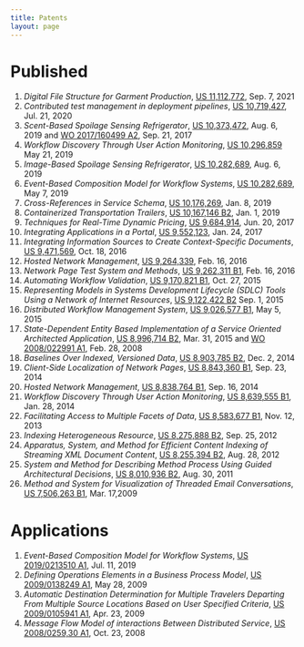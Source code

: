 ```yaml
---
title: Patents
layout: page
---
```


# Published

1. _Digital File Structure for Garment Production_, [US 11,112,772](assets/doc/patents/US11112772.pdf), Sep. 7, 2021
1. _Contributed test management in deployment pipelines_, [US 10,719,427](assets/doc/patents/US10719427.pdf), Jul. 21, 2020
1. _Scent-Based Spoilage Sensing Refrigerator_, [US 10,373,472](assets/doc/patents/US10373472.pdf), Aug. 6, 2019 and [WO 2017/160499 A2](assets/doc/patents/WO2017160499A2.pdf), Sep. 21, 2017
1. _Workflow Discovery Through User Action Monitoring_, [US 10,296,859](assets/doc/patents/US10296859.pdf) May 21, 2019
1. _Image-Based Spoilage Sensing Refrigerator_, [US 10,282,689](assets/doc/patents/US10282689.pdf), Aug. 6, 2019
1. _Event-Based Composition Model for Workflow Systems_, [US 10,282,689](assets/doc/patents/US10282689.pdf), May 7, 2019
1. _Cross-References in Service Schema_, [US 10,176,269](assets/doc/patents/US10176269.pdf), Jan. 8, 2019
1. _Containerized Transportation Trailers_, [US 10,167,146 B2](assets/doc/patents/US10167146.pdf), Jan. 1, 2019
1. _Techniques for Real-Time Dynamic Pricing_, [US 9,684,914](assets/doc/patents/US9684914.pdf), Jun. 20, 2017
1. _Integrating Applications in a Portal_, [US 9,552,123](assets/doc/patents/US9552123.pdf), Jan. 24, 2017
1. _Integrating Information Sources to Create Context-Specific Documents_, [US 9,471,569](assets/doc/patents/US9471569.pdf), Oct. 18, 2016
1. _Hosted Network Management_, [US 9,264,339](assets/doc/patents/US9264339.pdf),  Feb. 16, 2016
1. _Network Page Test System and Methods_, [US 9,262,311 B1](assets/doc/patents/US9262311.pdf), Feb. 16, 2016
1. _Automating Workflow Validation_, [US 9,170,821 B1](assets/doc/patents/US9170821.pdf), Oct. 27, 2015
1. _Representing Models in Systems Development Lifecycle (SDLC) Tools Using a Network of Internet Resources_, [US 9,122,422 B2](assets/doc/patents/US9122422.pdf) Sep. 1, 2015
1. _Distributed Workflow Management System_, [US 9,026,577 B1](assets/doc/patents/US9026577.pdf), May 5, 2015
1. _State-Dependent Entity Based Implementation of a Service Oriented Architected Application_, [US 8,996,714 B2](assets/doc/patents/US8996714.pdf), Mar. 31, 2015 and [WO 2008/022991 A1](assets/doc/patents/WO2008022991A1.pdf), Feb. 28, 2008
1. _Baselines Over Indexed, Versioned Data_, [US 8,903,785 B2](assets/doc/patents/US8903785.pdf), Dec. 2, 2014
1. _Client-Side Localization of Network Pages_, [US 8,843,360 B1](assets/doc/patents/US8843360.pdf), Sep. 23, 2014
1. _Hosted Network Management_, [US 8,838,764 B1](assets/doc/patents/US8838764.pdf), Sep. 16, 2014
1. _Workflow Discovery Through User Action Monitoring_, [US 8,639,555 B1](assets/doc/patents/US8639555.pdf), Jan. 28, 2014
1. _Facilitating Access to Multiple Facets of Data_, [US 8,583,677 B1](assets/doc/patents/US8583677.pdf), Nov. 12, 2013
1. _Indexing Heterogeneous Resource_, [US 8,275,888 B2](assets/doc/patents/US8275888.pdf), Sep. 25, 2012
1. _Apparatus, System, and Method for Efficient Content Indexing of Streaming XML Document Content_, [US 8,255,394 B2](assets/doc/patents/US8255394.pdf), Aug. 28, 2012
1. _System and Method for Describing Method Process Using Guided Architectural Decisions_, [US 8,010,936 B2](assets/doc/patents/US8010936.pdf), Aug. 30, 2011
1. _Method and System for Visualization of Threaded Email Conversations_, [US 7,506,263 B1](assets/doc/patents/US7506263.pdf), Mar. 17,2009


# Applications

1. _Event-Based Composition Model for Workflow Systems_, [US 2019/0213510 A1](assets/doc/patents/US20190213510A1.pdf), Jul. 11, 2019
1. _Defining Operations Elements in a Business Process Model_, [US 2009/0138249 A1](assets/doc/patents/US20090138249A1.pdf), May 28, 2009
1. _Automatic Destination Determination for Multiple Travelers Departing From Multiple Source Locations Based on User Specified Criteria_, [US 2009/0105941 A1](assets/doc/patents/US20090105941A1.pdf), Apr. 23, 2009
1. _Message Flow Model of interactions Between Distributed Service_, [US 2008/0259,30 A1](assets/doc/patents/US20080259930A1.pdf), Oct. 23, 2008
